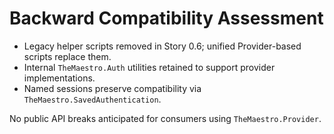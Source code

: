 # Backward Compatibility Assessment

- Legacy helper scripts removed in Story 0.6; unified Provider-based scripts replace them.
- Internal `TheMaestro.Auth` utilities retained to support provider implementations.
- Named sessions preserve compatibility via `TheMaestro.SavedAuthentication`.

No public API breaks anticipated for consumers using `TheMaestro.Provider`.

